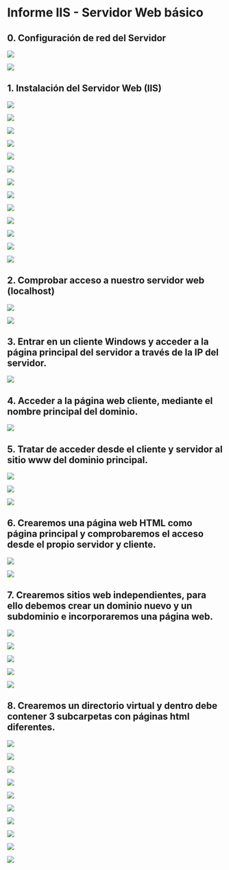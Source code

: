 # **Informe IIS - Servidor Web básico**

## **0. Configuración de red del Servidor**

![](img/001.png)

![](img/002.png)

## **1. Instalación del Servidor Web (IIS)**

![](img/003.png)

![](img/004.png)

![](img/005.png)

![](img/006.png)

![](img/007.png)

![](img/008.png)

![](img/009.png)

![](img/010.png)

![](img/011.png)

![](img/012.png)

![](img/015.png)

![](img/016.png)

![](img/017.png)

## **2. Comprobar acceso a nuestro servidor web (localhost)**

![](img/013.png)

![](img/020.png)

## **3. Entrar en un cliente Windows y acceder a la página principal del servidor a través de la IP del servidor.**

![](img/025.png)

## **4. Acceder a la página web cliente, mediante el nombre principal del dominio.**

![](img/024.png)

## **5. Tratar de acceder desde el cliente y servidor al sitio www del dominio principal.**

![](img/026.png)

![](img/027.png)

![](img/023.png)

## **6. Crearemos una página web HTML como página principal y comprobaremos el acceso desde el propio servidor y cliente.**

![](img/039.png)

![](img/040.png)


## **7. Crearemos sitios web independientes, para ello debemos crear un dominio nuevo y un subdominio e incorporaremos una página web.**

![](img/055.png)

![](img/046.png)

![](img/060.png)

![](img/047.png)

![](img/061.png)

## **8. Crearemos un directorio virtual y dentro debe contener 3 subcarpetas con páginas html diferentes.**

![](img/057.png)

![](img/058.png)

![](img/059.png)

![](img/062.png)

![](img/063.png)

![](img/064.png)

![](img/065.png)

![](img/052.png)

![](img/053.png)

![](img/054.png)
